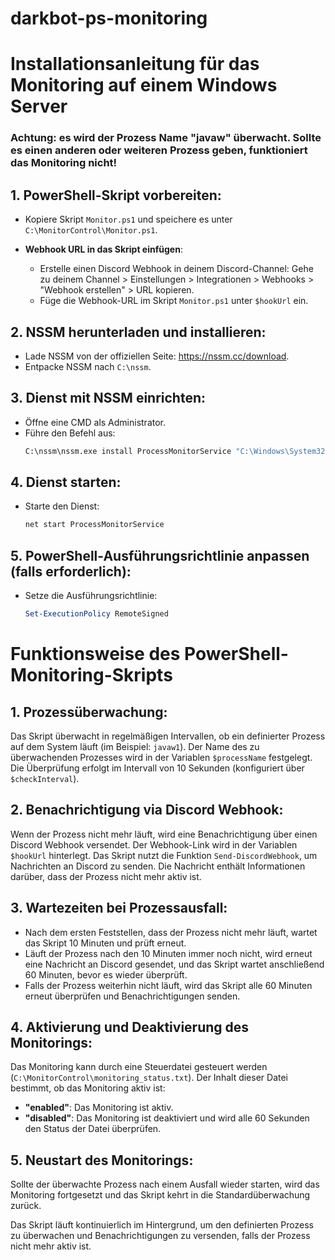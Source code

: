 # darkbot-ps-monitoring

# Installationsanleitung für das Monitoring auf einem Windows Server

### Achtung: es wird der Prozess Name "javaw" überwacht. Sollte es einen anderen oder weiteren Prozess geben, funktioniert das Monitoring nicht! 

## 1. PowerShell-Skript vorbereiten:
- Kopiere Skript `Monitor.ps1` und speichere es unter `C:\MonitorControl\Monitor.ps1`.

- **Webhook URL in das Skript einfügen**:
  - Erstelle einen Discord Webhook in deinem Discord-Channel:
    Gehe zu deinem Channel > Einstellungen > Integrationen > Webhooks > "Webhook erstellen" > URL kopieren.
  - Füge die Webhook-URL im Skript `Monitor.ps1` unter `$hookUrl` ein.

## 2. NSSM herunterladen und installieren:
- Lade NSSM von der offiziellen Seite: https://nssm.cc/download.
- Entpacke NSSM nach `C:\nssm`.

## 3. Dienst mit NSSM einrichten:
- Öffne eine CMD als Administrator.
- Führe den Befehl aus:
  ```bash
  C:\nssm\nssm.exe install ProcessMonitorService "C:\Windows\System32\WindowsPowerShell\v1.0\powershell.exe" -File "C:\MonitorControl\Monitor.ps1"
  ```

## 4. Dienst starten:
- Starte den Dienst:
  ```bash
  net start ProcessMonitorService
  ```

## 5. PowerShell-Ausführungsrichtlinie anpassen (falls erforderlich):
- Setze die Ausführungsrichtlinie:
  ```powershell
  Set-ExecutionPolicy RemoteSigned
  ```


# Funktionsweise des PowerShell-Monitoring-Skripts

## 1. Prozessüberwachung:
Das Skript überwacht in regelmäßigen Intervallen, ob ein definierter Prozess auf dem System läuft (im Beispiel: `javaw1`). Der Name des zu überwachenden Prozesses wird in der Variablen `$processName` festgelegt. Die Überprüfung erfolgt im Intervall von 10 Sekunden (konfiguriert über `$checkInterval`).

## 2. Benachrichtigung via Discord Webhook:
Wenn der Prozess nicht mehr läuft, wird eine Benachrichtigung über einen Discord Webhook versendet. Der Webhook-Link wird in der Variablen `$hookUrl` hinterlegt. Das Skript nutzt die Funktion `Send-DiscordWebhook`, um Nachrichten an Discord zu senden. Die Nachricht enthält Informationen darüber, dass der Prozess nicht mehr aktiv ist.

## 3. Wartezeiten bei Prozessausfall:
- Nach dem ersten Feststellen, dass der Prozess nicht mehr läuft, wartet das Skript 10 Minuten und prüft erneut.
- Läuft der Prozess nach den 10 Minuten immer noch nicht, wird erneut eine Nachricht an Discord gesendet, und das Skript wartet anschließend 60 Minuten, bevor es wieder überprüft.
- Falls der Prozess weiterhin nicht läuft, wird das Skript alle 60 Minuten erneut überprüfen und Benachrichtigungen senden.

## 4. Aktivierung und Deaktivierung des Monitorings:
Das Monitoring kann durch eine Steuerdatei gesteuert werden (`C:\MonitorControl\monitoring_status.txt`). Der Inhalt dieser Datei bestimmt, ob das Monitoring aktiv ist:
- **"enabled"**: Das Monitoring ist aktiv.
- **"disabled"**: Das Monitoring ist deaktiviert und wird alle 60 Sekunden den Status der Datei überprüfen.

## 5. Neustart des Monitorings:
Sollte der überwachte Prozess nach einem Ausfall wieder starten, wird das Monitoring fortgesetzt und das Skript kehrt in die Standardüberwachung zurück.

Das Skript läuft kontinuierlich im Hintergrund, um den definierten Prozess zu überwachen und Benachrichtigungen zu versenden, falls der Prozess nicht mehr aktiv ist.
